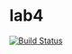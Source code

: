 # lab4

[![Build Status](https://travis-ci.org/a346560/lab4.svg?branch=master)](https://travis-ci.org/a346560/lab4)
